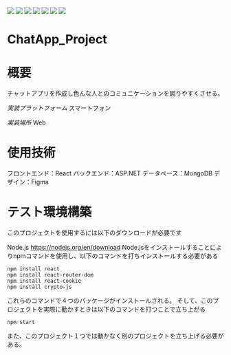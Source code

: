 <img src="https://img.shields.io/badge/-React-61DAFB.svg?logo=react&style=plastic">
<img src="https://img.shields.io/badge/-Node.js-339933.svg?logo=node.js&style=plastic">
<img src="https://img.shields.io/badge/-Javascript-F7DF1E.svg?logo=javascript&style=plastic">
<img src="https://img.shields.io/badge/-ASP.NET-AA40FF.svg?logo=.NET&style=plastic">
<img src="https://img.shields.io/badge/-Cshape-47EE48.svg?logo=Csharp&style=plastic">
<img src="https://img.shields.io/badge/-Mongodb-47A248.svg?logo=mongodb&style=plastic">
<img src="https://img.shields.io/badge/-Visualstudiocode-007ACC.svg?logo=visualstudiocode&style=plastic">

# ChatApp_Project

# 概要
チャットアプリを作成し色んな人とのコミュニケーションを図りやすくさせる。

*実装プラットフォーム*
スマートフォン

*実装場所*
Web

# 使用技術
フロントエンド：React
バックエンド：ASP.NET
データベース：MongoDB
デザイン：Figma


# テスト環境構築
このプロジェクトを使用するには以下のダウンロードが必要です

Node.js     https://nodejs.org/en/download
Node.jsをインストールすることによりnpmコマンドを使用し、以下のコマンドを打ちインストールする必要がある
```
npm install react
npm install react-router-dom
npm install react-cookie
npm install crypto-js
```

これらのコマンドで４つのパッケージがインストールされる。
そして、このプロジェクトを実際に動かすときは以下のコマンドを打つことで立ち上がる

```
npm start
```

また、このプロジェクト１つでは動かなく別のプロジェクトを立ち上げる必要がある。